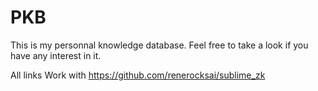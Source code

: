 # PKB

This is my personnal knowledge database.
Feel free to take a look if you have any interest in it.

All links Work with https://github.com/renerocksai/sublime_zk
